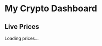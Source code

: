 # My Crypto Dashboard

## Live Prices
<div id="price-table">Loading prices…</div>

<script>
  async function fetchPrices() {
    const res = await fetch(
      'https://api.coingecko.com/api/v3/simple/price?ids=bitcoin,ethereum&vs_currencies=usd'
    );
    const data = await res.json();
    let html = '<table><tr><th>Coin</th><th>USD</th></tr>';
    for (let [coin, vals] of Object.entries(data)) {
      html += `<tr><td>${coin}</td><td>$${vals.usd.toLocaleString()}</td></tr>`;
    }
    document.getElementById('price-table').innerHTML = html;
  }
  fetchPrices();
  setInterval(fetchPrices, 60_000);
</script>
